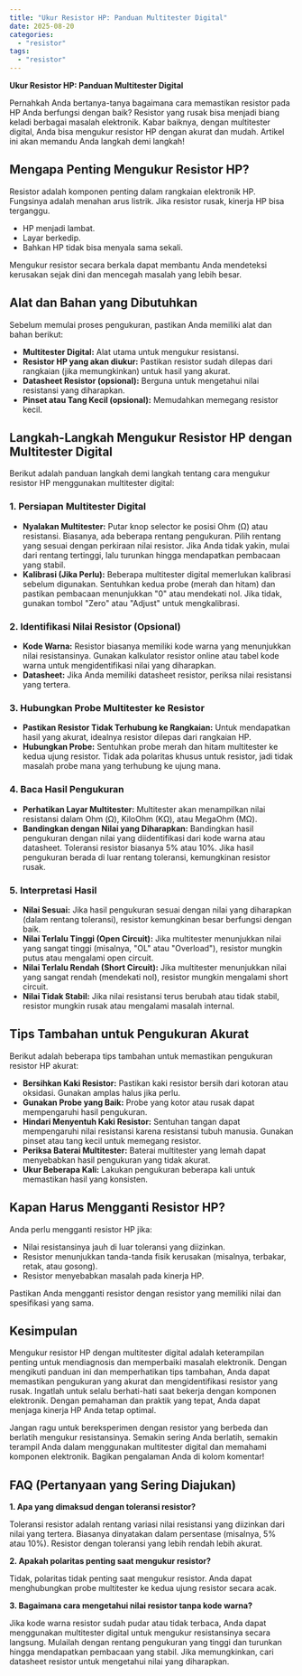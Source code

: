 ```yaml
---
title: "Ukur Resistor HP: Panduan Multitester Digital"
date: 2025-08-20
categories: 
  - "resistor"
tags: 
  - "resistor"
---
```


**Ukur Resistor HP: Panduan Multitester Digital**

Pernahkah Anda bertanya-tanya bagaimana cara memastikan resistor pada HP Anda berfungsi dengan baik? Resistor yang rusak bisa menjadi biang keladi berbagai masalah elektronik. Kabar baiknya, dengan multitester digital, Anda bisa mengukur resistor HP dengan akurat dan mudah. Artikel ini akan memandu Anda langkah demi langkah!

## Mengapa Penting Mengukur Resistor HP?

Resistor adalah komponen penting dalam rangkaian elektronik HP. Fungsinya adalah menahan arus listrik. Jika resistor rusak, kinerja HP bisa terganggu.

- HP menjadi lambat.
- Layar berkedip.
- Bahkan HP tidak bisa menyala sama sekali.

Mengukur resistor secara berkala dapat membantu Anda mendeteksi kerusakan sejak dini dan mencegah masalah yang lebih besar.

## Alat dan Bahan yang Dibutuhkan

Sebelum memulai proses pengukuran, pastikan Anda memiliki alat dan bahan berikut:

- **Multitester Digital:** Alat utama untuk mengukur resistansi.
- **Resistor HP yang akan diukur:** Pastikan resistor sudah dilepas dari rangkaian (jika memungkinkan) untuk hasil yang akurat.
- **Datasheet Resistor (opsional):** Berguna untuk mengetahui nilai resistansi yang diharapkan.
- **Pinset atau Tang Kecil (opsional):** Memudahkan memegang resistor kecil.

## Langkah-Langkah Mengukur Resistor HP dengan Multitester Digital

Berikut adalah panduan langkah demi langkah tentang cara mengukur resistor HP menggunakan multitester digital:

### 1\. Persiapan Multitester Digital

- **Nyalakan Multitester:** Putar knop selector ke posisi Ohm (Ω) atau resistansi. Biasanya, ada beberapa rentang pengukuran. Pilih rentang yang sesuai dengan perkiraan nilai resistor. Jika Anda tidak yakin, mulai dari rentang tertinggi, lalu turunkan hingga mendapatkan pembacaan yang stabil.
- **Kalibrasi (Jika Perlu):** Beberapa multitester digital memerlukan kalibrasi sebelum digunakan. Sentuhkan kedua probe (merah dan hitam) dan pastikan pembacaan menunjukkan "0" atau mendekati nol. Jika tidak, gunakan tombol "Zero" atau "Adjust" untuk mengkalibrasi.

### 2\. Identifikasi Nilai Resistor (Opsional)

- **Kode Warna:** Resistor biasanya memiliki kode warna yang menunjukkan nilai resistansinya. Gunakan kalkulator resistor online atau tabel kode warna untuk mengidentifikasi nilai yang diharapkan.
- **Datasheet:** Jika Anda memiliki datasheet resistor, periksa nilai resistansi yang tertera.

### 3\. Hubungkan Probe Multitester ke Resistor

- **Pastikan Resistor Tidak Terhubung ke Rangkaian:** Untuk mendapatkan hasil yang akurat, idealnya resistor dilepas dari rangkaian HP.
- **Hubungkan Probe:** Sentuhkan probe merah dan hitam multitester ke kedua ujung resistor. Tidak ada polaritas khusus untuk resistor, jadi tidak masalah probe mana yang terhubung ke ujung mana.

### 4\. Baca Hasil Pengukuran

- **Perhatikan Layar Multitester:** Multitester akan menampilkan nilai resistansi dalam Ohm (Ω), KiloOhm (KΩ), atau MegaOhm (MΩ).
- **Bandingkan dengan Nilai yang Diharapkan:** Bandingkan hasil pengukuran dengan nilai yang diidentifikasi dari kode warna atau datasheet. Toleransi resistor biasanya 5% atau 10%. Jika hasil pengukuran berada di luar rentang toleransi, kemungkinan resistor rusak.

### 5\. Interpretasi Hasil

- **Nilai Sesuai:** Jika hasil pengukuran sesuai dengan nilai yang diharapkan (dalam rentang toleransi), resistor kemungkinan besar berfungsi dengan baik.
- **Nilai Terlalu Tinggi (Open Circuit):** Jika multitester menunjukkan nilai yang sangat tinggi (misalnya, "OL" atau "Overload"), resistor mungkin putus atau mengalami open circuit.
- **Nilai Terlalu Rendah (Short Circuit):** Jika multitester menunjukkan nilai yang sangat rendah (mendekati nol), resistor mungkin mengalami short circuit.
- **Nilai Tidak Stabil:** Jika nilai resistansi terus berubah atau tidak stabil, resistor mungkin rusak atau mengalami masalah internal.

## Tips Tambahan untuk Pengukuran Akurat

Berikut adalah beberapa tips tambahan untuk memastikan pengukuran resistor HP akurat:

- **Bersihkan Kaki Resistor:** Pastikan kaki resistor bersih dari kotoran atau oksidasi. Gunakan amplas halus jika perlu.
- **Gunakan Probe yang Baik:** Probe yang kotor atau rusak dapat mempengaruhi hasil pengukuran.
- **Hindari Menyentuh Kaki Resistor:** Sentuhan tangan dapat mempengaruhi nilai resistansi karena resistansi tubuh manusia. Gunakan pinset atau tang kecil untuk memegang resistor.
- **Periksa Baterai Multitester:** Baterai multitester yang lemah dapat menyebabkan hasil pengukuran yang tidak akurat.
- **Ukur Beberapa Kali:** Lakukan pengukuran beberapa kali untuk memastikan hasil yang konsisten.

## Kapan Harus Mengganti Resistor HP?

Anda perlu mengganti resistor HP jika:

- Nilai resistansinya jauh di luar toleransi yang diizinkan.
- Resistor menunjukkan tanda-tanda fisik kerusakan (misalnya, terbakar, retak, atau gosong).
- Resistor menyebabkan masalah pada kinerja HP.

Pastikan Anda mengganti resistor dengan resistor yang memiliki nilai dan spesifikasi yang sama.

## Kesimpulan

Mengukur resistor HP dengan multitester digital adalah keterampilan penting untuk mendiagnosis dan memperbaiki masalah elektronik. Dengan mengikuti panduan ini dan memperhatikan tips tambahan, Anda dapat memastikan pengukuran yang akurat dan mengidentifikasi resistor yang rusak. Ingatlah untuk selalu berhati-hati saat bekerja dengan komponen elektronik. Dengan pemahaman dan praktik yang tepat, Anda dapat menjaga kinerja HP Anda tetap optimal.

Jangan ragu untuk bereksperimen dengan resistor yang berbeda dan berlatih mengukur resistansinya. Semakin sering Anda berlatih, semakin terampil Anda dalam menggunakan multitester digital dan memahami komponen elektronik. Bagikan pengalaman Anda di kolom komentar!

## FAQ (Pertanyaan yang Sering Diajukan)

**1\. Apa yang dimaksud dengan toleransi resistor?**

Toleransi resistor adalah rentang variasi nilai resistansi yang diizinkan dari nilai yang tertera. Biasanya dinyatakan dalam persentase (misalnya, 5% atau 10%). Resistor dengan toleransi yang lebih rendah lebih akurat.

**2\. Apakah polaritas penting saat mengukur resistor?**

Tidak, polaritas tidak penting saat mengukur resistor. Anda dapat menghubungkan probe multitester ke kedua ujung resistor secara acak.

**3\. Bagaimana cara mengetahui nilai resistor tanpa kode warna?**

Jika kode warna resistor sudah pudar atau tidak terbaca, Anda dapat menggunakan multitester digital untuk mengukur resistansinya secara langsung. Mulailah dengan rentang pengukuran yang tinggi dan turunkan hingga mendapatkan pembacaan yang stabil. Jika memungkinkan, cari datasheet resistor untuk mengetahui nilai yang diharapkan.
